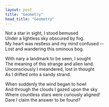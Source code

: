 ```yaml
---
layout: post
title: "Geometry"
head_title: "Geometry"
---
```


Not a star in sight, I stood bemused <br/>
Under a lightless sky obscured by fog. <br/>
My heart was restless and my mind confused -- <br/>
Lost and wandering this ominous bog.

With nary a landmark to be seen, I sought <br/>
The meaning of this strange and alien land. <br/>
Unconsciously I meandered, lost in thought <br/>
As I drifted onto a sandy strand.

When suddenly the wind began to howl <br/>
And through the clouds I gazed upon the sky <br/>
Where countless stars were curiously aligned! <br/>
Dare I claim the answer to be found?
